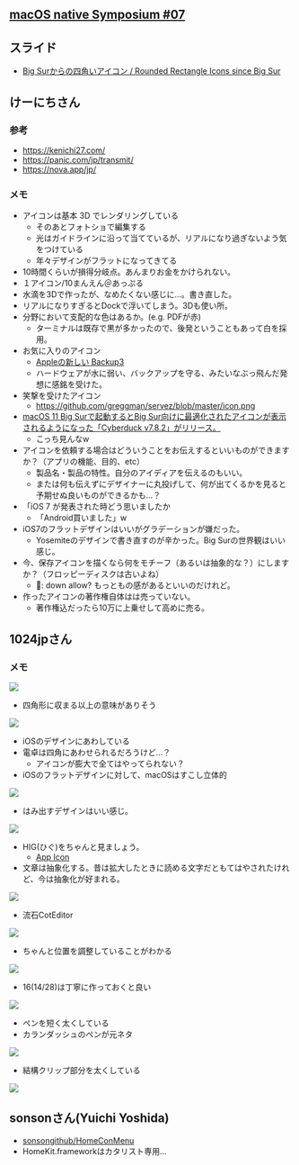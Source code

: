 ## [macOS native Symposium \#07](https://macos-native.connpass.com/event/243867/)

## スライド
- [Big Surからの四角いアイコン / Rounded Rectangle Icons since Big Sur](https://speakerdeck.com/1024jp/rounded-rectangle-icons-since-big-sur)

## けーにちさん
### 参考
- https://kenichi27.com/
- https://panic.com/jp/transmit/
- https://nova.app/jp/

### メモ

- アイコンは基本 3D でレンダリングしている
  - そのあとフォトショで編集する
  - 光はガイドラインに沿って当てているが、リアルになり過ぎないよう気をつけている
  - 年々デザインがフラットになってきてる
- 10時間くらいが損得分岐点。あんまりお金をかけられない。
- １アイコン/10まんえん＠あっぷる
- 水滴を3Dで作ったが、なめたくない感じに…。書き直した。
- リアルになりすぎるとDockで浮いてしまう。3Dも使い所。
- 分野において支配的な色はあるか。(e.g. PDFが赤)
	- ターミナルは既存で黒が多かったので、後発ということもあって白を採用。
- 	お気に入りのアイコン
    -  [Appleの新しい Backup3](https://walkinosaka.xyz/2005/10/08/apple%E3%81%AE%E6%96%B0%E3%81%97%E3%81%84-backup3/)
    -  ハードウェアが水に弱い、バックアップを守る、みたいなぶっ飛んだ発想に感銘を受けた。
-  笑撃を受けたアイコン
    -  https://github.com/greggman/servez/blob/master/icon.png
- [macOS 11 Big Surで起動するとBig Sur向けに最適化されたアイコンが表示されるようになった「Cyberduck v7\.8\.2」がリリース。](https://applech2.com/archives/20210128-cyberduck-for-macos-11-big-sur-icon.html)
    - こっち見んなw
- アイコンを依頼する場合はどういうことをお伝えするといいものができますか？（アプリの機能、目的、etc）
    - 製品名・製品の特性。自分のアイディアを伝えるのもいい。
    - または何も伝えずにデザイナーに丸投げして、何が出てくるかを見ると予期せぬ良いものができるかも…？
- 「iOS 7 が発表された時どう思いましたか
    - 「Android買いました」w
- iOS7のフラットデザインはいいがグラデーションが嫌だった。
    - Yosemiteのデザインで書き直すのが辛かった。Big Surの世界観はいい感じ。
- 今、保存アイコンを描くなら何をモチーフ（あるいは抽象的な？）にしますか？（フロッピーディスクは古いよね）
    - 􀈄: down allow? もっともの感があるといいのだけれど。
- 作ったアイコンの著作権自体はは売っていない。
    - 著作権込だったら10万に上乗せして高めに売る。

## 1024jpさん

### メモ

![](https://i.imgur.com/54APyfD.jpg)

- 四角形に収まる以上の意味がありそう

![](https://i.imgur.com/RNZHavd.jpg)

- iOSのデザインにあわしている
- 電卓は四角にあわせられるだろうけど…？
    - アイコンが膨大で全てはやってられない？
- iOSのフラットデザインに対して、macOSはすこし立体的

![](https://i.imgur.com/GLflGDB.jpg)

- はみ出すデザインはいい感じ。

![](https://i.imgur.com/mBPCzxs.jpg)

- HIG(ひぐ)をちゃんと見ましょう。
    - [App Icon](https://developer.apple.com/design/human-interface-guidelines/macos/icons-and-images/app-icon/)
- 文章は抽象化する。昔は拡大したときに読める文字だともてはやされたけれど、今は抽象化が好まれる。

![](https://i.imgur.com/p54cTNG.jpg)

- 流石CotEditor

![](https://i.imgur.com/8mQgCTS.jpg)

- ちゃんと位置を調整していることがわかる

![](https://i.imgur.com/69CX2rD.jpg)

- 16(14/28)は丁寧に作っておくと良い

![](https://i.imgur.com/NBPXeU6.jpg)

- ペンを短く太くしている
- カランダッシュのペンが元ネタ

![](https://i.imgur.com/NUDmZFS.jpg)

- 結構クリップ部分を太くしている

![](https://i.imgur.com/vUbseDU.jpg)

## sonsonさん(Yuichi Yoshida)

- [sonsongithub/HomeConMenu](https://github.com/sonsongithub/HomeConMenu)
- HomeKit.frameworkはカタリスト専用…
